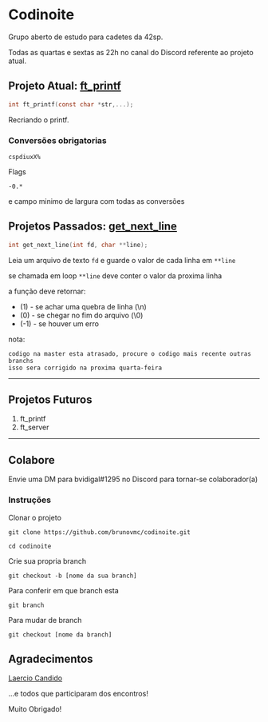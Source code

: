 # Codinoite

Grupo aberto de estudo para cadetes da 42sp.

Todas as quartas e sextas as 22h no canal do Discord referente ao projeto atual.

## Projeto Atual: [ft_printf](https://github.com/brunovmc/codinoite/tree/master/ft_printf)

```c
int	ft_printf(const char *str,...);
```
Recriando o printf.

### Conversões obrigatorias

```
cspdiuxX%
```

Flags

```
-0.*
```
e campo minimo de largura com todas as conversões


## Projetos Passados: [get_next_line](https://github.com/brunovmc/codinoite/tree/master/get_next_line)

```c
int	get_next_line(int fd, char **line);
```

Leia um arquivo de texto `fd` e guarde o valor de cada linha em `**line`

se chamada em loop `**line` deve conter o valor da proxima linha

a função deve retornar:

- (1) 	- se achar uma quebra de linha (\n)
- (0) 	- se chegar no fim do arquivo (\0)
- (-1)	- se houver um erro 
 
nota:

	codigo na master esta atrasado, procure o codigo mais recente outras branchs
	isso sera corrigido na proxima quarta-feira

******

## Projetos Futuros

1. ft_printf
2. ft_server


******

## Colabore

Envie uma DM para bvidigal#1295 no Discord para tornar-se colaborador(a)

### Instruções

Clonar o projeto

```
git clone https://github.com/brunovmc/codinoite.git
```
```
cd codinoite
```
Crie sua propria branch

```
git checkout -b [nome da sua branch]
```
Para conferir em que branch esta
```
git branch
```
Para mudar de branch
```
git checkout [nome da branch]
```
## Agradecimentos

[Laercio Candido](https://github.com/LaercioCandido)

...e todos que participaram dos encontros!

Muito Obrigado!
